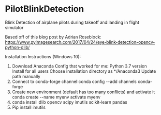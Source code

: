 # PilotBlinkDetection
Blink Detection of airplane pilots during takeoff and landing in flight simulator  
  
Based off of this blog post by Adrian Roseblock:  
https://www.pyimagesearch.com/2017/04/24/eye-blink-detection-opencv-python-dlib/  

Installation Instructions (Windows 10):
1. Download Anaconda
    Config that worked for me: 
    Python 3.7 version
    Install for all users
    Choose installation directory as */Anaconda3
    Update path manually
2. Connect to conda-forge channel
    conda config --add channels conda-forge 
3. Create new environment (default has too many conflicts) and activate it
    conda create --name myenv
    activate myenv
4. conda install dlib opencv scipy imutils scikit-learn pandas
5. Pip install imutils
